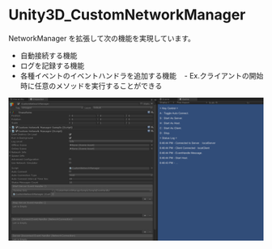 # Unity3D_CustomNetworkManager

NetworkManager を拡張して次の機能を実現しています。

- 自動接続する機能
- ログを記録する機能
- 各種イベントのイベントハンドラを追加する機能
    - Ex.クライアントの開始時に任意のメソッドを実行することができる
    
![](https://github.com/XJINE/Unity3D_CustomNetworkManager/blob/master/screenshot.png)
